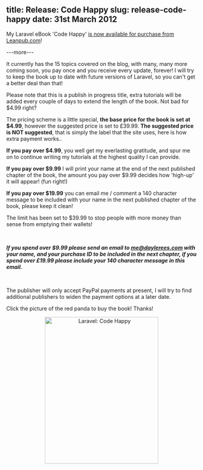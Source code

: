 title: Release: Code Happy
slug: release-code-happy
date: 31st March 2012
-----------

My Laravel eBook 'Code Happy' <a title="Code Happy at LeanPub" href="http://leanpub.com/codehappy" target="_blank">is now available for purchase from Leanpub.com</a>!

---more---

It currently has the 15 topics covered on the blog, with many, many more coming soon, you pay once and you receive every update, forever! I will try to keep the book up to date with future versions of Laravel, so you can't get a better deal than that!

Please note that this is a publish in progress title, extra tutorials will be added every couple of days to extend the length of the book. Not bad for $4.99 right?

The pricing scheme is a little special, <strong>the base price for the book is set at $4.99</strong>, however the suggested price is set to £39.99. <strong>The suggested price is NOT suggested</strong>, that is simply the label that the site uses, here is how extra payment works..

<strong>If you pay over $4.99</strong>, you well get my everlasting gratitude, and spur me on to continue writing my tutorials at the highest quality I can provide.

<strong>If you pay over $9.99</strong> I will print your name at the end of the next published chapter of the book, the amount you pay over $9.99 decides how 'high-up' it will appear! (fun right!)

<strong>If you pay over $19.99</strong> you can email me / comment a 140 character message to be included with your name in the next published chapter of the book, please keep it clean!

The limit has been set to $39.99 to stop people with more money than sense from emptying their wallets!

&nbsp;

<em><strong>If you spend over $9.99 please send an email to me@daylerees.com with your name, and your purchase ID to be included in the next chapter, if you spend over £19.99 please include your 140 character message in this email.</strong></em>

&nbsp;

The publisher will only accept PayPal payments at present, I will try to find additional publishers to widen the payment options at a later date.

Click the picture of the red panda to buy the book! Thanks!
<p style="text-align: center;"><img class="size-full wp-image-107 aligncenter" title="Code Happy Cover" src="/img/codehappy_book_preview.jpg" alt="Laravel: Code Happy" width="300" height="388" /></p>
